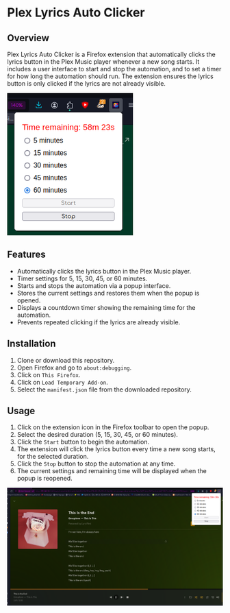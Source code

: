 # Plex Lyrics Auto Clicker

## Overview

Plex Lyrics Auto Clicker is a Firefox extension that automatically clicks the lyrics button in the Plex Music player whenever a new song starts. It includes a user interface to start and stop the automation, and to set a timer for how long the automation should run. The extension ensures the lyrics button is only clicked if the lyrics are not already visible.

![Close up screenshot of plugin popup open](./images/closeup.png)

## Features

- Automatically clicks the lyrics button in the Plex Music player.
- Timer settings for 5, 15, 30, 45, or 60 minutes.
- Starts and stops the automation via a popup interface.
- Stores the current settings and restores them when the popup is opened.
- Displays a countdown timer showing the remaining time for the automation.
- Prevents repeated clicking if the lyrics are already visible.

## Installation

1. Clone or download this repository.
2. Open Firefox and go to `about:debugging`.
3. Click on `This Firefox`.
4. Click on `Load Temporary Add-on`.
5. Select the `manifest.json` file from the downloaded repository.

## Usage

1. Click on the extension icon in the Firefox toolbar to open the popup.
2. Select the desired duration (5, 15, 30, 45, or 60 minutes).
3. Click the `Start` button to begin the automation.
4. The extension will click the lyrics button every time a new song starts, for the selected duration.
5. Click the `Stop` button to stop the automation at any time.
6. The current settings and remaining time will be displayed when the popup is reopened.

![Full page screenshot of plugin popup open](./images/screenshot.png)
